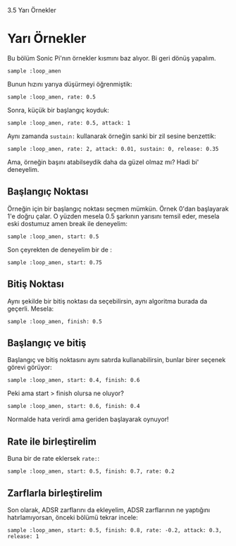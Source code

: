 3.5 Yarı Örnekler

# Yarı Örnekler

Bu bölüm Sonic Pi'nın örnekler kısmını baz alıyor. Bi geri dönüş yapalım.

```
sample :loop_amen
```

Bunun hızını yarıya düşürmeyi öğrenmiştik:

```
sample :loop_amen, rate: 0.5
```

Sonra, küçük bir başlangıç koyduk:

```
sample :loop_amen, rate: 0.5, attack: 1
```

Aynı zamanda `sustain:` kullanarak örneğin sanki bir zil sesine benzettik:

```
sample :loop_amen, rate: 2, attack: 0.01, sustain: 0, release: 0.35
```

Ama, örneğin başını atabilseydik daha da güzel olmaz mı? Hadi bi' deneyelim.

## Başlangıç Noktası

Örneğin için bir başlangıç noktası seçmen mümkün. Örnek 0'dan başlayarak 1'e doğru çalar. O yüzden mesela 0.5 şarkının yarısını temsil
eder, mesela eski dostumuz amen break ile deneyelim:

```
sample :loop_amen, start: 0.5
```

Son çeyrekten de deneyelim bir de :

```
sample :loop_amen, start: 0.75
```

## Bitiş Noktası

Aynı şekilde bir bitiş noktası da seçebilirsin, aynı algoritma burada da geçerli. Mesela:

```
sample :loop_amen, finish: 0.5
```

## Başlangıç ve bitiş

Başlangıç ve bitiş noktasını aynı satırda kullanabilirsin, bunlar birer seçenek görevi görüyor:

```
sample :loop_amen, start: 0.4, finish: 0.6
```

Peki ama start > finish olursa ne oluyor?


```
sample :loop_amen, start: 0.6, finish: 0.4
```

Normalde hata verirdi ama geriden başlayarak oynuyor!

## Rate ile birleştirelim

Buna bir de rate eklersek `rate:`:

```
sample :loop_amen, start: 0.5, finish: 0.7, rate: 0.2
```

## Zarflarla birleştirelim

Son olarak, ADSR zarflarını da ekleyelim, ADSR zarflarının ne yaptığını hatırlamıyorsan, önceki bölümü tekrar incele:

```
sample :loop_amen, start: 0.5, finish: 0.8, rate: -0.2, attack: 0.3, release: 1
```
